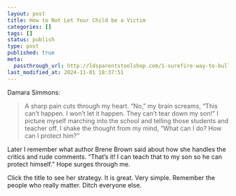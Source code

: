 ```yaml
---
layout: post
title: How to Not Let Your Child be a Victim
categories: []
tags: []
status: publish
type: post
published: true
meta:
  passthrough_url: http://ldsparentstoolshop.com/1-surefire-way-to-bully-proof-your-kids/
last_modified_at: 2024-11-01 18:37:51
---
```


Damara Simmons:


>A sharp pain cuts through my heart. “No,” my brain screams, “This can’t happen. I won’t let it happen. They can’t tear down my son!” I picture myself marching into the school and telling those students and teacher off. I shake the thought from my mind, “What can I do? How can I protect him?”
  
  
Later I remember what author Brene Brown said about how she handles the critics and rude comments. “That’s it! I can teach that to my son so he can protect himself.” Hope surges through me.



Click the title to see her strategy. It is great. Very simple. Remember the people who really matter. Ditch everyone else.
